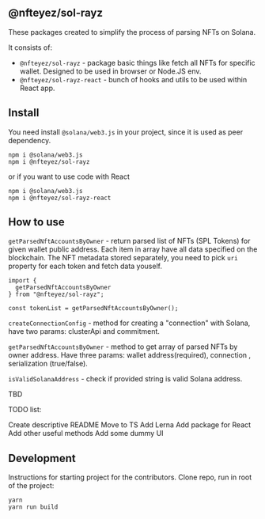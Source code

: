 ## @nfteyez/sol-rayz

These packages created to simplify the process of parsing NFTs on Solana.

It consists of:

- `@nfteyez/sol-rayz` - package basic things like fetch all NFTs for specific wallet. Designed to be used in browser or Node.JS env.
- `@nfteyez/sol-rayz-react` - bunch of hooks and utils to be used within React app.

## Install

You need install `@solana/web3.js` in your project, since it is used as peer dependency.

```
npm i @solana/web3.js
npm i @nfteyez/sol-rayz

```

or if you want to use code with React

```
npm i @solana/web3.js
npm i @nfteyez/sol-rayz-react

```

## How to use

<!-- TBA -->

`getParsedNftAccountsByOwner` - return parsed list of NFTs (SPL Tokens) for given wallet public address. Each item in array have all data specified on the blockchain. The NFT metadata stored separately, you need to pick `uri` property for each token and fetch data youself.

```
import {
  getParsedNftAccountsByOwner
} from "@nfteyez/sol-rayz";

const tokenList = getParsedNftAccountsByOwner();
```

`createConnectionConfig` - method for creating a "connection" with Solana, have two params: clusterApi and commitment.

`getParsedNftAccountsByOwner` - method to get array of parsed NFTs by owner address. Have three params: wallet address(required), connection , serialization (true/false).

`isValidSolanaAddress` - check if provided string is valid Solana address.

TBD

TODO list:

Create descriptive README
Move to TS
Add Lerna
Add package for React
Add other useful methods
Add some dummy UI

## Development

<!-- TBA -->

Instructions for starting project for the contributors.
Clone repo, run in root of the project:

```
yarn
yarn run build
```
